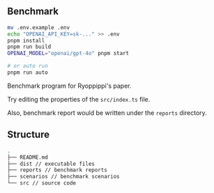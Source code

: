 ## Benchmark
```bash
mv .env.example .env
echo "OPENAI_API_KEY=sk-..." >> .env
pnpm install
pnpm run build
OPENAI_MODEL="openai/gpt-4o" pnpm start

# or auto run
pnpm run auto
```

Benchmark program for Ryoppippi's paper.

Try editing the properties of the `src/index.ts` file.

Also, benchmark report would be written under the `reports` directory.

## Structure

```bash
.
├── README.md
├── dist // executable files
├── reports // benchmark reports
├── scenarios // benchmark scenarios
└── src // source code
```

